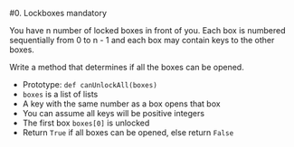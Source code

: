 #0. Lockboxes mandatory

You have n number of locked boxes in front of you. Each box is numbered sequentially from 0 to n - 1 and each box may contain keys to the other boxes.

Write a method that determines if all the boxes can be opened.

* Prototype: ```def canUnlockAll(boxes)```
* ```boxes``` is a list of lists
* A key with the same number as a box opens that box
* You can assume all keys will be positive integers
* The first box ```boxes[0]``` is unlocked
* Return ```True``` if all boxes can be opened, else return ```False```
